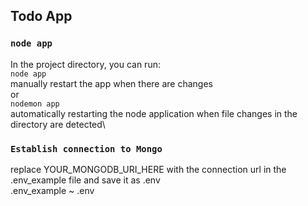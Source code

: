 ## Todo App

### `node app`
In the project directory, you can run: \
`node app`\
manually restart the app when there are changes\
or \
`nodemon app`\
automatically restarting the node application when file changes in the directory are detected\

### `Establish connection to Mongo`

replace YOUR_MONGODB_URI_HERE with the connection url in the .env_example file and save it as .env\
.env_example ~ .env

